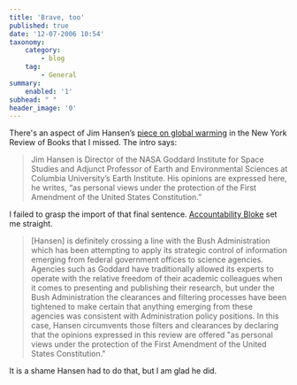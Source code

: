 ```yaml
---
title: 'Brave, too'
published: true
date: '12-07-2006 10:54'
taxonomy:
    category:
        - blog
    tag:
        - General
summary:
    enabled: '1'
subhead: " "
header_image: '0'
---
```


There's an aspect of Jim Hansen’s [piece on global warming](https://www.nybooks.com/articles/2006/07/13/the-threat-to-the-planet/) in the New York Review of Books that I missed. The intro says:

> Jim Hansen is Director of the NASA Goddard Institute for Space Studies and Adjunct Professor of Earth and Environmental Sciences at Columbia University’s Earth Institute. His opinions are expressed here, he writes, “as personal views under the protection of the First Amendment of the United States Constitution.”

I failed to grasp the import of that final sentence. [Accountability Bloke](https://web.archive.org/web/20120417185706/http://accountabilitybloke.blogspot.com/2006/06/run-for-your-lives-armadillos-are.html) set me straight.

> [Hansen] is definitely crossing a line with the Bush Administration which has been attempting to apply its strategic control of information emerging from federal government offices to science agencies. Agencies such as Goddard have traditionally allowed its experts to operate with the relative freedom of their academic colleagues when it comes to presenting and publishing their research, but under the Bush Administration the clearances and filtering processes have been tightened to make certain that anything emerging from these agencies was consistent with Administration policy positions. In this case, Hansen circumvents those filters and clearances by declaring that the opinions expressed in this review are offered "as personal views under the protection of the First Amendment of the United States Constitution."

It is a shame Hansen had to do that, but I am glad he did.

